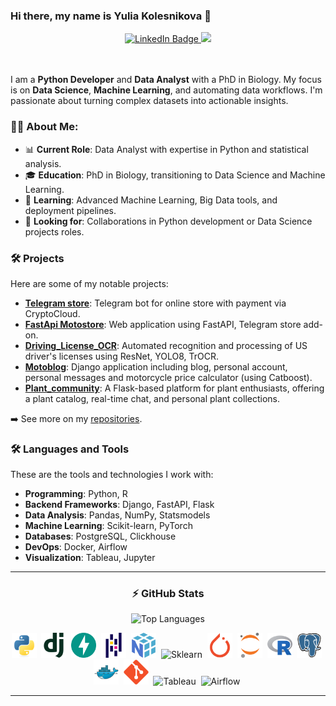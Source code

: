 ### Hi there, my name is Yulia Kolesnikova 👋  
  
 <div id="socials" align="center"><div id="badges">
  <a href="https://www.linkedin.com/in/yulia-kolesnikova-5a1b59165/">
    <img src="https://img.shields.io/badge/LinkedIn-blue?style=for-the-badge&logo=linkedin&logoColor=white" alt="LinkedIn Badge"/>
  </a>
  <a href="https://t.me/Vaanry">
    <img src="https://img.shields.io/badge/Telegram-2CA5E0?style=for-the-badge&logo=telegram&logoColor=white"/>
  </a>
</div> 
  <div id="badges" align="center"><img src="https://komarev.com/ghpvc/?username=vaanry&style=flat-square&color=red" alt=""/></div>
<div align="left">&nbsp;
 
I am a **Python Developer** and **Data Analyst** with a PhD in Biology. My focus is on **Data Science**, **Machine Learning**, and automating data workflows. I'm passionate about turning complex datasets into actionable insights.
 
### :woman_scientist: About Me:  

- 📊 **Current Role**: Data Analyst with expertise in Python and statistical analysis.  
- 🎓 **Education**: PhD in Biology, transitioning to Data Science and Machine Learning.  
- 🌱 **Learning**: Advanced Machine Learning, Big Data tools, and deployment pipelines.  
- 🤝 **Looking for**: Collaborations in Python development or Data Science projects roles.  

### 🛠️ Projects  

Here are some of my notable projects:  

- **[Telegram store](https://github.com/Vaanry/Telegram-store)**: Telegram bot for online store with payment via CryptoCloud.
- **[FastApi Motostore](https://github.com/Vaanry/FastApi-Motostore)**: Web application using FastAPI, Telegram store add-on.  
- **[Driving_License_OCR](https://github.com/Vaanry/Driving_License_OCR)**: Automated recognition and processing of US driver's licenses using ResNet, YOLO8, TrOCR.  
- **[Motoblog](https://github.com/Vaanry/motoblog?tab=readme-ov-file#motoblog)**: Django application including blog, personal account, personal messages and motorcycle price calculator (using Catboost).
- **[Plant_community](https://github.com/Vaanry/Plant_community)**: A Flask-based platform for plant enthusiasts, offering a plant catalog, real-time chat, and personal plant collections.

➡️ See more on my [repositories](https://github.com/Vaanry?tab=repositories).  


### :hammer_and_wrench: Languages and Tools  

These are the tools and technologies I work with:  
- **Programming**: Python, R
- **Backend Frameworks**: Django, FastAPI, Flask
- **Data Analysis**: Pandas, NumPy, Statsmodels  
- **Machine Learning**: Scikit-learn, PyTorch  
- **Databases**: PostgreSQL, Clickhouse  
- **DevOps**: Docker, Airflow  
- **Visualization**: Tableau, Jupyter


 ---
 
</b>

</div>

### :zap: GitHub Stats  

![Top Languages](https://github-readme-stats.vercel.app/api/top-langs/?username=vaanry&layout=compact&theme=radical)  
  
  <img src="https://github.com/devicons/devicon/blob/master/icons/python/python-original.svg" title="Python" alt="Python" width="40" height="40"/>&nbsp;
  <img src="https://github.com/devicons/devicon/blob/master/icons/django/django-plain.svg" title="Django" alt="Django" width="40" height="40"/>&nbsp;
  <img src="https://github.com/devicons/devicon/blob/master/icons/fastapi/fastapi-original.svg" title="FastAPI" alt="FastAPI" width="40" height="40"/>&nbsp;
  <img src="https://github.com/devicons/devicon/blob/master/icons/pandas/pandas-original.svg" title="Pandas" alt="Pandas" width="40" height="40"/>&nbsp;
  <img src="https://github.com/devicons/devicon/blob/master/icons/numpy/numpy-original.svg" title="Numpy" alt="Numpy" width="40" height="40"/>&nbsp;
  <img src="https://e7.pngegg.com/pngimages/309/384/png-clipart-scikit-learn-python-computer-icons-scikit-machine-learning-learning-text-orange-thumbnail.png" title="Sklearn"  alt="Sklearn" width="40" height="40"/>&nbsp;
   <img src="https://github.com/devicons/devicon/blob/master/icons/pytorch/pytorch-original.svg" title="PyTorch" alt="PyTorch" width="40" height="40"/>&nbsp;
  <img src="https://github.com/devicons/devicon/blob/master/icons/jupyter/jupyter-original.svg"  title="Jupyter" alt="Jupyter" width="40" height="40"/>&nbsp;
  <img src="https://github.com/devicons/devicon/blob/master/icons/r/r-original.svg" title="R" alt="R" width="40" height="40"/>&nbsp;
  <img src="https://github.com/devicons/devicon/blob/master/icons/postgresql/postgresql-original.svg" title="Postgresql" alt="Postgresql" width="40" height="40"/>&nbsp;
  <img src="https://github.com/devicons/devicon/blob/master/icons/docker/docker-original.svg" title="Docker" alt="Docker" width="40" height="40"/>&nbsp;
  <img src="https://github.com/devicons/devicon/blob/master/icons/git/git-original.svg" title="Git" alt="Git " width="40" height="40"/>&nbsp;
  <img src="https://www.svgrepo.com/show/354428/tableau-icon.svg" title="Tableau" alt="Tableau" width="40" height="40"/>&nbsp;
  <img src="https://www.svgrepo.com/show/353380/airflow.svg" title="Airflow" alt="Airflow" width="40" height="40"/>&nbsp;
  
  
 ---
<!--
**Vaanry/Vaanry** is a ✨ _special_ ✨ repository because its `README.md` (this file) appears on your GitHub profile.
Here are some ideas to get you started:

- 🔭 I’m currently working on ...
- 🌱 I’m currently learning ...
- 👯 I’m looking to collaborate on ...
- 🤔 I’m looking for help with ...
- 💬 Ask me about ...
- 📫 How to reach me: ...
- 😄 Pronouns: ...
- ⚡ Fun fact: ...
-->
